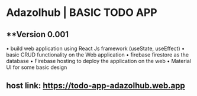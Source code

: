 # Adazolhub | BASIC TODO APP
**Version 0.001
---
• build web application using React Js framework (useState, useEffect)
• basic CRUD functionality on the Web application
• firebase firestore as the database
• Firebase hosting to deploy the application on the web
• Material UI for some basic design
## host link: https://todo-app-adazolhub.web.app
